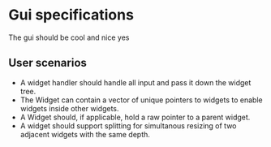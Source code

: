 # Gui specifications
The gui should be cool and nice yes

## User scenarios
* A widget handler should handle all input and pass it down the widget tree.
* The Widget can contain a vector of unique pointers to widgets to enable widgets inside other widgets.
* A Widget should, if applicable, hold a raw pointer to a parent widget.
* A widget should support splitting for simultanous resizing of two adjacent widgets with the same depth.